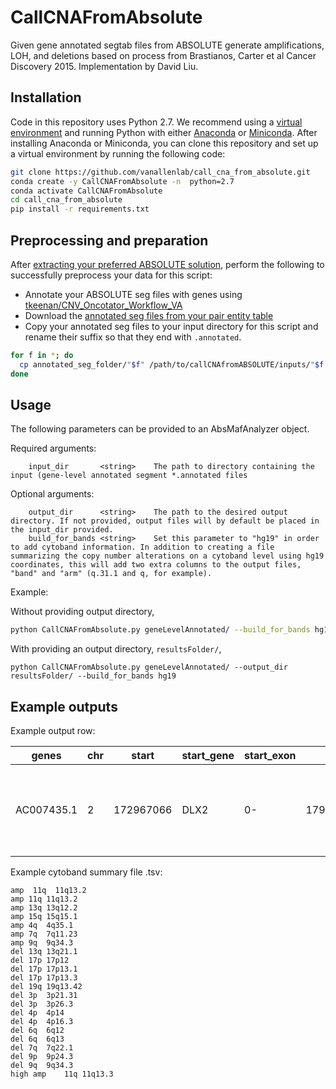 # CallCNAFromAbsolute
Given gene annotated segtab files from ABSOLUTE generate amplifications, LOH, and deletions based on process from Brastianos, Carter et al Cancer Discovery 2015. Implementation by David Liu.

## Installation
Code in this repository uses Python 2.7. We recommend using a [virtual environment](https://docs.python.org/3/tutorial/venv.html) and running Python with either [Anaconda](https://www.anaconda.com/download/) or  [Miniconda](https://conda.io/miniconda.html). After installing Anaconda or Miniconda, you can clone this repository and set up a virtual environment by running the following code:

```bash
git clone https://github.com/vanallenlab/call_cna_from_absolute.git
conda create -y CallCNAFromAbsolute -n  python=2.7
conda activate CallCNAFromAbsolute
cd call_cna_from_absolute
pip install -r requirements.txt
```

## Preprocessing and preparation
After [extracting your preferred ABSOLUTE solution](https://portal.firecloud.org/#methods/amaro/absolute_extract/1), perform the following to successfully preprocess your data for this script:
- Annotate your ABSOLUTE seg files with genes using [tkeenan/CNV_Oncotator_Workflow_VA](https://portal.firecloud.org/#methods/tkeenan/CNV_Oncotator_Workflow_VA/2)
- Download the [annotated seg files from your pair entity table](https://github.com/vanallenlab/terra-helper/blob/master/documentation.md#downloaderpy) 
- Copy your annotated seg files to your input directory for this script and rename their suffix so that they end with `.annotated`.
```bash
for f in *; do 
  cp annotated_seg_folder/"$f" /path/to/callCNAfromABSOLUTE/inputs/"$f.annotated"
done
```

## Usage
The following parameters can be provided to an AbsMafAnalyzer object.

Required arguments:
```
    input_dir       <string>    The path to directory containing the input (gene-level annotated segment *.annotated files
```

Optional arguments:
```
    output_dir      <string>    The path to the desired output directory. If not provided, output files will by default be placed in the input_dir provided.
    build_for_bands <string>    Set this parameter to "hg19" in order to add cytoband information. In addition to creating a file summarizing the copy number alterations on a cytoband level using hg19 coordinates, this will add two extra columns to the output files, "band" and "arm" (q.31.1 and q, for example).
```

Example:

Without providing output directory,
```bash
python CallCNAFromAbsolute.py geneLevelAnnotated/ --build_for_bands hg19
```

With providing an output directory, `resultsFolder/`,
```
python CallCNAFromAbsolute.py geneLevelAnnotated/ --output_dir resultsFolder/ --build_for_bands hg19
```

Example outputs
------
Example output row:

|genes	|chr|	start|	start_gene|	start_exon|	end	|end_gene	|segment_end_exon	|Num_Probes	|sample	|modal_total_cn	|expected_total_cn	|rescaled.cn.a1	|rescaled.cn.a2	|focality_1	|focality_2	|called_CNA1	|called_CNA2	|fr_below_1	|fr_above_1	|fr_below_2	|fr_above_2	|band	|arm|
|---|---|---|---|---|---|---|---|---|---|---|---|---|---|---|---|---|---|---|---|---|---|---|---|
 |AC007435.1|	2|	172967066|	DLX2|	0-|	179666966|	TTN|	|	618|	OCSCC-OC033-TP-NB-SM-F3R7J-SM-F3R8D|	5|	4.99996|	0|	5|	1|	0.987910135|	del|	amp|	0|	0.980218414|	0.958944192|	0.012089865|	q31.1|	q|

Example cytoband summary file .tsv:

```
amp  11q  11q13.2
amp	11q	11q13.2
amp	13q	13q12.2
amp	15q	15q15.1
amp	4q	4q35.1
amp	7q	7q11.23
amp	9q	9q34.3
del	13q	13q21.1
del	17p	17p12
del	17p	17p13.1
del	17p	17p13.3
del	19q	19q13.42
del	3p	3p21.31
del	3p	3p26.3
del	4p	4p14
del	4p	4p16.3
del	6q	6q12
del	6q	6q13
del	7q	7q22.1
del	9p	9p24.3
del	9q	9q34.3
high amp	11q	11q13.3
```
